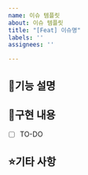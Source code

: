 ```yaml
---
name: 이슈 템플릿
about: 이슈 템플릿
title: "[Feat] 이슈명"
labels: ''
assignees: ''

---
```


## 🔧기능 설명

## 📝구현 내용
- [ ] TO-DO

## ⭐기타 사항
